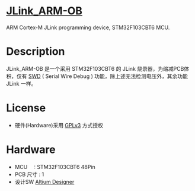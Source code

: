 # [JLink_ARM-OB](https://github.com/Simon-Leung/JLink_ARM-OB)
ARM Cortex-M JLink programming device, STM32F103CBT6 MCU.

Description
========
JLink_ARM-OB 是一个采用 STM32F103CBT6 的 JLink 烧录器，为缩减PCB体积，仅有 [SWD](http://en.wikipedia.org/wiki/Joint_Test_Action_Group#Serial_Wire_Debug) ( Serial Wire Debug ) 功能，除上述无法检测电压外，其余功能 JLink 一样。

License
========
* 硬件(Hardware)采用 [GPLv3](http://www.gnu.org/licenses/gpl-3.0.en.html) 方式授权

Hardware
========
* MCU　 : STM32F103CBT6 48Pin
* PCB 尺寸 : 1
* 设计SW [Altium Designer](http://www.altium.com/en/products/altium-designer)
